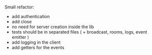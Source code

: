 
Small refactor:

 - add authentication
 - add close
 - no need for server creation inside the lib
 - tests should be in separated files ( + broadcast, rooms, logs, event emitter )
 - add logging in the client
 - add getters for the events
